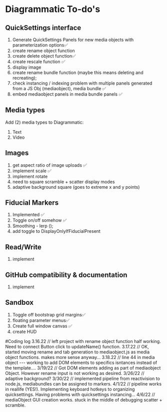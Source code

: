 # Diagrammatic To-do's
## QuickSettings interface
1. Generate QuickSettings Panels for new media objects with parameterization options✅
2. create rename object function
3. create delete object function✅
4. create rescale function ✅
5. display image
6.  create rename bundle function (maybe this means deleting and recreating);
7. check instancing / indexing problem with multiple panels generated from a JS Obj (mediaobject), media bundle ✅
8. embed mediaobject panels in media bundle panels ✅


## Media types
Add (2) media types to Diagrammatic:
1. Text
2. Video

## Images
1. get aspect ratio of image uploads ✅
2. implement scale ✅
3. implement rotate
4. need to square scramble + scatter display modes
5. adaptive background square (goes to extreme x and y points)

## Fiducial Markers
1. Implemented ✅
2. Toggle on/off somehow ✅
3. Smoothing - lerp ();
4. add toggle to DisplayOnlyIfFiducialPresent

## Read/Write
1. implement
## GitHub compatibility & documentation
1. implement
## Sandbox
1. Toggle off bootstrap grid margins✅
2. floating parameter menus✅
3. Create full window canvas ✅
4. create HUD


#Coding log
3.16.22 // left project with rename object function half working. Need to connect Button click to updateName() function.
3.17.22 // OK, started moving rename and tab generation to mediaobject.js as media object functions. makes more sense anyway...
3.18.22 // line 44 in media object --- working to add DOM elements to specifics isntances instead of the template....
3/19/22 // Got DOM elements adding as part of mediaobject Object. However rename input is not working as desired.
3/26/22 // adaptive background?
3/30/22 // implemented pipeline from reactivision to node.js, mediabundles can be assigned to markers.
4/1/22 // pipeline works in reallife (YES!). Implementing keyboard hotkeys to organizing quicksettings. Having problems with quicksettings instancing...
4/6/22 // mediaObject GUI creation works. stuck in the middle of debugging scatter + scramble.
